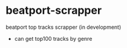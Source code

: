 # beatport-scrapper
beatport top tracks scrapper (in development)

- can get top100 tracks by genre
